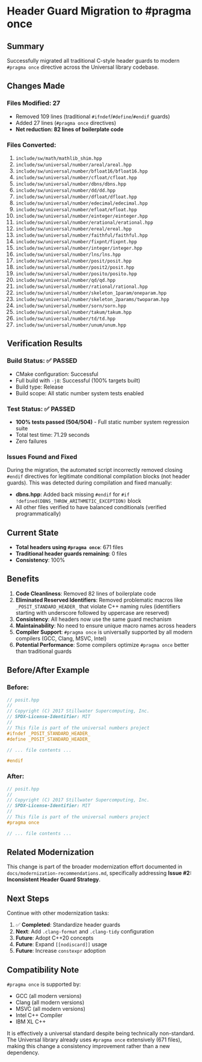 # Header Guard Migration to #pragma once

## Summary

Successfully migrated all traditional C-style header guards to modern `#pragma once` directive across the Universal library codebase.

## Changes Made

### Files Modified: 27
- Removed 109 lines (traditional `#ifndef`/`#define`/`#endif` guards)
- Added 27 lines (`#pragma once` directives)
- **Net reduction: 82 lines of boilerplate code**

### Files Converted:

1. `include/sw/math/mathlib_shim.hpp`
2. `include/sw/universal/number/areal/areal.hpp`
3. `include/sw/universal/number/bfloat16/bfloat16.hpp`
4. `include/sw/universal/number/cfloat/cfloat.hpp`
5. `include/sw/universal/number/dbns/dbns.hpp`
6. `include/sw/universal/number/dd/dd.hpp`
7. `include/sw/universal/number/dfloat/dfloat.hpp`
8. `include/sw/universal/number/edecimal/edecimal.hpp`
9. `include/sw/universal/number/efloat/efloat.hpp`
10. `include/sw/universal/number/einteger/einteger.hpp`
11. `include/sw/universal/number/erational/erational.hpp`
12. `include/sw/universal/number/ereal/ereal.hpp`
13. `include/sw/universal/number/faithful/faithful.hpp`
14. `include/sw/universal/number/fixpnt/fixpnt.hpp`
15. `include/sw/universal/number/integer/integer.hpp`
16. `include/sw/universal/number/lns/lns.hpp`
17. `include/sw/universal/number/posit/posit.hpp`
18. `include/sw/universal/number/posit2/posit.hpp`
19. `include/sw/universal/number/posito/posito.hpp`
20. `include/sw/universal/number/qd/qd.hpp`
21. `include/sw/universal/number/rational/rational.hpp`
22. `include/sw/universal/number/skeleton_1param/oneparam.hpp`
23. `include/sw/universal/number/skeleton_2params/twoparam.hpp`
24. `include/sw/universal/number/sorn/sorn.hpp`
25. `include/sw/universal/number/takum/takum.hpp`
26. `include/sw/universal/number/td/td.hpp`
27. `include/sw/universal/number/unum/unum.hpp`

## Verification Results

### Build Status: ✅ PASSED
- CMake configuration: Successful
- Full build with `-j8`: Successful (100% targets built)
- Build type: Release
- Build scope: All static number system tests enabled

### Test Status: ✅ PASSED
- **100% tests passed (504/504)** - Full static number system regression suite
- Total test time: 71.29 seconds
- Zero failures

### Issues Found and Fixed
During the migration, the automated script incorrectly removed closing `#endif` directives for legitimate conditional compilation blocks (not header guards). This was detected during compilation and fixed manually:
- **dbns.hpp**: Added back missing `#endif` for `#if !defined(DBNS_THROW_ARITHMETIC_EXCEPTION)` block
- All other files verified to have balanced conditionals (verified programmatically)

## Current State

- **Total headers using `#pragma once`**: 671 files
- **Traditional header guards remaining**: 0 files
- **Consistency**: 100%

## Benefits

1. **Code Cleanliness**: Removed 82 lines of boilerplate code
2. **Eliminated Reserved Identifiers**: Removed problematic macros like `_POSIT_STANDARD_HEADER_` that violate C++ naming rules (identifiers starting with underscore followed by uppercase are reserved)
3. **Consistency**: All headers now use the same guard mechanism
4. **Maintainability**: No need to ensure unique macro names across headers
5. **Compiler Support**: `#pragma once` is universally supported by all modern compilers (GCC, Clang, MSVC, Intel)
6. **Potential Performance**: Some compilers optimize `#pragma once` better than traditional guards

## Before/After Example

### Before:
```cpp
// posit.hpp
//
// Copyright (C) 2017 Stillwater Supercomputing, Inc.
// SPDX-License-Identifier: MIT
//
// This file is part of the universal numbers project
#ifndef _POSIT_STANDARD_HEADER_
#define _POSIT_STANDARD_HEADER_

// ... file contents ...

#endif
```

### After:
```cpp
// posit.hpp
//
// Copyright (C) 2017 Stillwater Supercomputing, Inc.
// SPDX-License-Identifier: MIT
//
// This file is part of the universal numbers project
#pragma once

// ... file contents ...
```

## Related Modernization

This change is part of the broader modernization effort documented in `docs/modernization-recommendations.md`, specifically addressing **Issue #2: Inconsistent Header Guard Strategy**.

## Next Steps

Continue with other modernization tasks:
1. ✅ **Completed**: Standardize header guards
2. **Next**: Add `.clang-format` and `.clang-tidy` configuration
3. **Future**: Adopt C++20 concepts
4. **Future**: Expand `[[nodiscard]]` usage
5. **Future**: Increase `constexpr` adoption

## Compatibility Note

`#pragma once` is supported by:
- GCC (all modern versions)
- Clang (all modern versions)
- MSVC (all modern versions)
- Intel C++ Compiler
- IBM XL C++

It is effectively a universal standard despite being technically non-standard. The Universal library already uses `#pragma once` extensively (671 files), making this change a consistency improvement rather than a new dependency.
